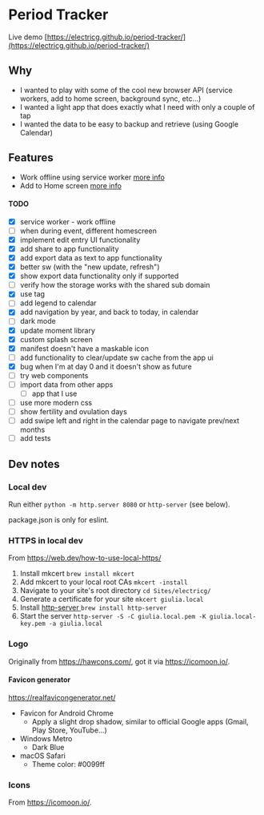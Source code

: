 # Period Tracker

Live demo [https://electricg.github.io/period-tracker/](https://electricg.github.io/period-tracker/)

## Why

- I wanted to play with some of the cool new browser API (service workers, add to home screen, background sync, etc...)
- I wanted a light app that does exactly what I need with only a couple of tap
- I wanted the data to be easy to backup and retrieve (using Google Calendar)

## Features

- Work offline using service worker [more info](http://www.html5rocks.com/en/tutorials/service-worker/introduction/)
- Add to Home screen [more info](https://developers.google.com/web/updates/2015/03/increasing-engagement-with-app-install-banners-in-chrome-for-android?hl=en)

#### TODO

- [x] service worker - work offline
- [ ] when during event, different homescreen
- [x] implement edit entry UI functionality
- [x] add share to app functionality
- [x] add export data as text to app functionality
- [x] better sw (with the "new update, refresh")
- [x] show export data functionality only if supported
- [ ] verify how the storage works with the shared sub domain
- [x] use <time datetime="YYYY-MM-DD"> tag
- [ ] add legend to calendar
- [x] add navigation by year, and back to today, in calendar
- [ ] dark mode
- [x] update moment library
- [x] custom splash screen
- [x] manifest doesn't have a maskable icon
- [ ] add functionality to clear/update sw cache from the app ui
- [x] bug when I'm at day 0 and it doesn't show as future
- [ ] try web components
- [ ] import data from other apps
  - [ ] app that I use
- [ ] use more modern css
- [ ] show fertility and ovulation days
- [ ] add swipe left and right in the calendar page to navigate prev/next months
- [ ] add tests

## Dev notes

### Local dev

Run either `python -m http.server 8080` or `http-server` (see below).

package.json is only for eslint.

### HTTPS in local dev

From https://web.dev/how-to-use-local-https/

1. Install mkcert `brew install mkcert`
1. Add mkcert to your local root CAs `mkcert -install`
1. Navigate to your site's root directory `cd Sites/electricg/`
1. Generate a certificate for your site `mkcert giulia.local`
1. Install [http-server
   ](https://www.npmjs.com/package/http-server) `brew install http-server`
1. Start the server `http-server -S -C giulia.local.pem -K giulia.local-key.pem -a giulia.local`

### Logo

Originally from https://hawcons.com/, got it via https://icomoon.io/.

#### Favicon generator

https://realfavicongenerator.net/

- Favicon for Android Chrome
  - Apply a slight drop shadow, similar to official Google apps (Gmail, Play Store, YouTube...)
- Windows Metro
  - Dark Blue
- macOS Safari
  - Theme color: #0099ff

### Icons

From https://icomoon.io/.
